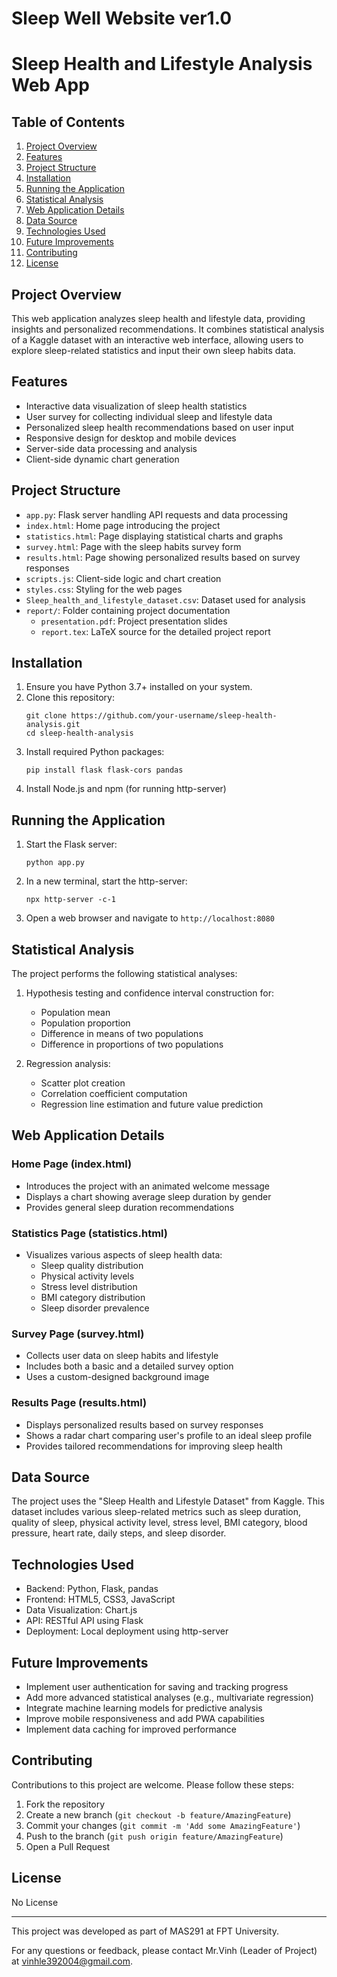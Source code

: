# Sleep Well Website ver1.0
# Sleep Health and Lifestyle Analysis Web App

## Table of Contents
1. [Project Overview](#project-overview)
2. [Features](#features)
3. [Project Structure](#project-structure)
4. [Installation](#installation)
5. [Running the Application](#running-the-application)
6. [Statistical Analysis](#statistical-analysis)
7. [Web Application Details](#web-application-details)
8. [Data Source](#data-source)
9. [Technologies Used](#technologies-used)
10. [Future Improvements](#future-improvements)
11. [Contributing](#contributing)
12. [License](#license)

## Project Overview

This web application analyzes sleep health and lifestyle data, providing insights and personalized recommendations. It combines statistical analysis of a Kaggle dataset with an interactive web interface, allowing users to explore sleep-related statistics and input their own sleep habits data.

## Features

- Interactive data visualization of sleep health statistics
- User survey for collecting individual sleep and lifestyle data
- Personalized sleep health recommendations based on user input
- Responsive design for desktop and mobile devices
- Server-side data processing and analysis
- Client-side dynamic chart generation

## Project Structure

- `app.py`: Flask server handling API requests and data processing
- `index.html`: Home page introducing the project
- `statistics.html`: Page displaying statistical charts and graphs
- `survey.html`: Page with the sleep habits survey form
- `results.html`: Page showing personalized results based on survey responses
- `scripts.js`: Client-side logic and chart creation
- `styles.css`: Styling for the web pages
- `Sleep_health_and_lifestyle_dataset.csv`: Dataset used for analysis
- `report/`: Folder containing project documentation
  - `presentation.pdf`: Project presentation slides
  - `report.tex`: LaTeX source for the detailed project report

## Installation

1. Ensure you have Python 3.7+ installed on your system.
2. Clone this repository:
   ```
   git clone https://github.com/your-username/sleep-health-analysis.git
   cd sleep-health-analysis
   ```
3. Install required Python packages:
   ```
   pip install flask flask-cors pandas
   ```
4. Install Node.js and npm (for running http-server)

## Running the Application

1. Start the Flask server:
   ```
   python app.py
   ```
2. In a new terminal, start the http-server:
   ```
   npx http-server -c-1
   ```
3. Open a web browser and navigate to `http://localhost:8080`

## Statistical Analysis

The project performs the following statistical analyses:

1. Hypothesis testing and confidence interval construction for:
   - Population mean
   - Population proportion
   - Difference in means of two populations
   - Difference in proportions of two populations

2. Regression analysis:
   - Scatter plot creation
   - Correlation coefficient computation
   - Regression line estimation and future value prediction

## Web Application Details

### Home Page (index.html)
- Introduces the project with an animated welcome message
- Displays a chart showing average sleep duration by gender
- Provides general sleep duration recommendations

### Statistics Page (statistics.html)
- Visualizes various aspects of sleep health data:
  - Sleep quality distribution
  - Physical activity levels
  - Stress level distribution
  - BMI category distribution
  - Sleep disorder prevalence

### Survey Page (survey.html)
- Collects user data on sleep habits and lifestyle
- Includes both a basic and a detailed survey option
- Uses a custom-designed background image

### Results Page (results.html)
- Displays personalized results based on survey responses
- Shows a radar chart comparing user's profile to an ideal sleep profile
- Provides tailored recommendations for improving sleep health

## Data Source

The project uses the "Sleep Health and Lifestyle Dataset" from Kaggle. This dataset includes various sleep-related metrics such as sleep duration, quality of sleep, physical activity level, stress level, BMI category, blood pressure, heart rate, daily steps, and sleep disorder.

## Technologies Used

- Backend: Python, Flask, pandas
- Frontend: HTML5, CSS3, JavaScript
- Data Visualization: Chart.js
- API: RESTful API using Flask
- Deployment: Local deployment using http-server

## Future Improvements

- Implement user authentication for saving and tracking progress
- Add more advanced statistical analyses (e.g., multivariate regression)
- Integrate machine learning models for predictive analysis
- Improve mobile responsiveness and add PWA capabilities
- Implement data caching for improved performance

## Contributing

Contributions to this project are welcome. Please follow these steps:

1. Fork the repository
2. Create a new branch (`git checkout -b feature/AmazingFeature`)
3. Commit your changes (`git commit -m 'Add some AmazingFeature'`)
4. Push to the branch (`git push origin feature/AmazingFeature`)
5. Open a Pull Request

## License

No License

---

This project was developed as part of MAS291 at FPT University.

For any questions or feedback, please contact Mr.Vinh (Leader of Project) at vinhle392004@gmail.com.
